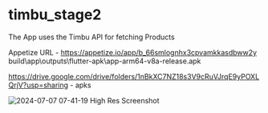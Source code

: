 # timbu_stage2

The App uses the Timbu API for fetching Products 

Appetize URL - https://appetize.io/app/b_66smlognhx3cpvamkkasdbww2y
build\app\outputs\flutter-apk\app-arm64-v8a-release.apk

https://drive.google.com/drive/folders/1nBkXC7NZ18s3V9cRuVJrqE9yPOXLQrjV?usp=sharing - apks


![2024-07-07 07-41-19 High Res Screenshot](https://github.com/Oluwashenor/timbu_stage2/assets/44894745/415f6ba1-fb58-4590-a7c8-a56f371df40b)
